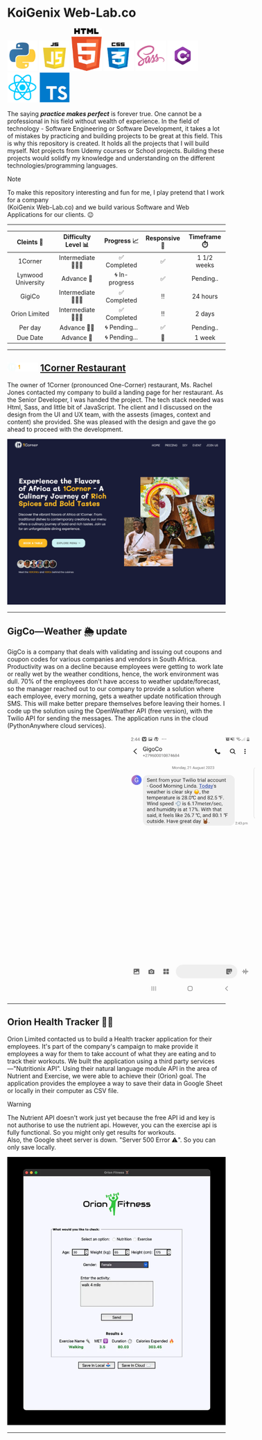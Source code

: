 # KoiGenix Web-Lab.co

<img src="project_images/python.webp" alt="Python orgramming language logo" width=70 height=70> <img src="project_images/javascript.webp" alt="JavaScript logo" width=70 height=70> <img src="project_images/html.webp" alt="HTML logo" width=70 > <img src="project_images/css.webp" alt="CSS logo" width=70 height=70> <img src="project_images/sass.webp" alt="Sass-CSS logo" width=70 height=70> <img src="project_images/csharp.webp" alt="C-Sharp orgramming language logo" width=70 height="70"> <img src="project_images/react-logo.png" alt="React logo" width=70 height="70"> <img src="project_images/typescript.webp" alt="Typescript logo" width=70 height="70"/>

The saying **_practice makes perfect_** is forever true. One cannot be a professional in his field without wealth of experience. In the field of technology - Software Engineering or Software Development, it takes a lot of mistakes by practicing and building projects to be great at this field. This is why this repository is created. It holds all the projects that I will build myself. Not projects from Udemy courses or School projects. Building these projects would solidfy my knowledge and understanding on the different technologies/programming languages.

> [!NOTE]  
> To make this repository interesting and fun for me, I play pretend that I work for a company  
> (KoiGenix Web-Lab.co) and we build various Software and Web Applications for our clients. 😉

---

|     Cleints 👫     | Difficulty Level 📊 |  Progress 📈   | Responsive 📱 | Timeframe ⏱️ |
| :----------------: | :-----------------: | :------------: | :-----------: | :----------: |
|      1Corner       |   Intermediate 🏋🏽‍♂️   |  ✅ Completed  |      ✅       | 1 1/2 weeks  |
| Lynwood University |     Advance 🤼      | 🌀 In-progress |      ✅       |  Pending..   |
|       GigiCo       |   Intermediate 🏋🏽‍♂️   |  ✅ Completed  |      ‼️       |   24 hours   |
|   Orion Limited    |   Intermediate 🏋🏽‍♂️   |  ✅ Completed  |      ‼️       |    2 days    |
|      Per day       |     Advance 🤼‍♂️      | 🌀 Pending...  |      ✅       |  Pending..   |
|      Due Date      |     Advance 🤼      | 🌀 Pending...  |      📵       |    1 week    |

---

## <img src="project_images/1CLogo.png" alt="Python orgramming language logo" height=20> [1Corner Restaurant](https://koigor97.github.io/projects/oneCorner)

The owner of 1Corner (pronounced One-Corner) restaurant, Ms. Rachel Jones contacted my company to build a landing page for her restaurant. As the Senior Developer, I was handed the project. The tech stack needed was Html, Sass, and little bit of JavaScript. The client and I discussed on the design from the UI and UX team, with the assests (images, context and content) she provided. She was pleased with the design and gave the go ahead to proceed with the development.

![1Corner landing page image](project_images/1corner.webp)

---

## GigCo—Weather 🌦️ update

GigCo is a company that deals with validating and issuing out coupons and coupon codes for various
companies and vendors in South Africa.
Productivity was on a decline because employees were getting to work late or really wet by the weather
conditions, hence, the work environment was dull.
70% of the employees don't have access to weather update/forecast, so the manager reached out to our company
to provide a solution where each employee, every morning, gets a weather update notification
through SMS.
This will make better prepare themselves before leaving their homes.
I code up the solution using the OpenWeather API (free version), with the Twilio API for sending
the messages.
The application runs in the cloud (PythonAnywhere cloud services).

<img src="project_images/weather_update.webp" alt="Weather update SMS screenshot on phone" width="300" height="600" style="margin-inline: 17rem">

---

## Orion Health Tracker 💪🏽

Orion Limited contacted us to build a Health tracker application for their employees.
It's part of the company's campaign to make provide it employees a way for them to take account of what they are eating
and to track their workouts.
We built the application using a third party services—"Nutritionix API".
Using their natural language module API in the area of Nutrient and Exercise,
we were able to achieve their (Orion) goal.
The application provides the employee a way to save their data in Google Sheet or locally in their computer
as CSV file.

> [!WARNING]  
> The Nutrient API doesn't work just yet because the free API id and key is not authorise
> to use the nutrient api.
> However, you can the exercise api is fully functional.
> So you might only get results for workouts.  
> Also, the Google sheet server is down.
> "Server 500 Error ⚠️".
> So you can only save locally.

![Health Tracker screenshot](project_images/orion.webp)

---
